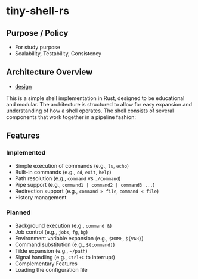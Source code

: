 # tiny-shell-rs

## Purpose / Policy

- For study purpose
- Scalability, Testability, Consistency

## Architecture Overview

- [design](./docs/design.md)

This is a simple shell implementation in Rust, designed to be educational and modular. The architecture is structured to allow for easy expansion and understanding of how a shell operates.
The shell consists of several components that work together in a pipeline fashion:

## Features

### Implemented

- Simple execution of commands (e.g., `ls`, `echo`)
- Built-in commands (e.g., `cd`, `exit`, `help`)
- Path resolution (e.g., `command` vs `./command`)
- Pipe support (e.g., `command1 | command2 | command3 ...`)
- Redirection support (e.g., `command > file`, `command < file`)
- History management

### Planned

- Background execution (e.g., `command &`)
- Job control (e.g., `jobs`, `fg`, `bg`)
- Environment variable expansion (e.g., `$HOME`, `${VAR}`)
- Command substitution (e.g., `$(command)`)
- Tilde expansion (e.g., `~/path`)
- Signal handling (e.g., `Ctrl+C` to interrupt)
- Complementary Features
- Loading the configuration file

